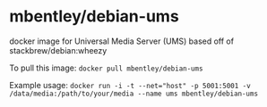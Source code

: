 mbentley/debian-ums
==================

docker image for Universal Media Server (UMS)
based off of stackbrew/debian:wheezy

To pull this image:
`docker pull mbentley/debian-ums`

Example usage:
`docker run -i -t --net="host" -p 5001:5001 -v /data/media:/path/to/your/media --name ums mbentley/debian-ums`
